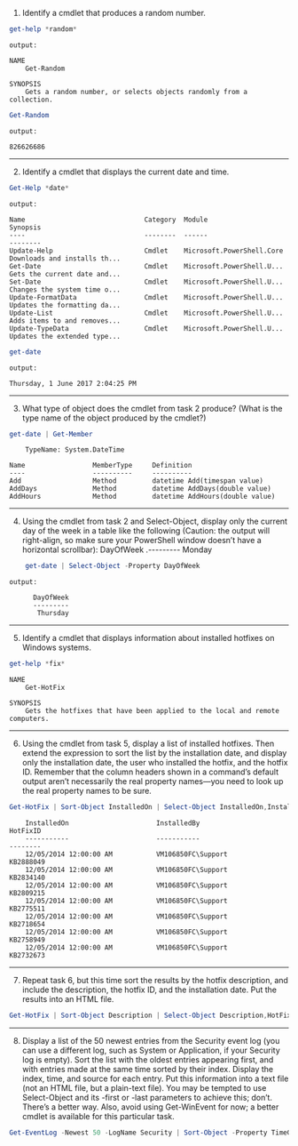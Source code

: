 1) Identify a cmdlet that produces a random number.
```powershell
get-help *random*
```
`output:`
```
NAME
    Get-Random

SYNOPSIS
    Gets a random number, or selects objects randomly from a collection.

```
```powershell
Get-Random
```
`output:`
```
826626686
```

----------

2) Identify a cmdlet that displays the current date and time.
```powershell
Get-Help *date*
```
`output:`
```
Name                              Category  Module                    Synopsis
----                              --------  ------                    --------
Update-Help                       Cmdlet    Microsoft.PowerShell.Core Downloads and installs th...
Get-Date                          Cmdlet    Microsoft.PowerShell.U... Gets the current date and...
Set-Date                          Cmdlet    Microsoft.PowerShell.U... Changes the system time o...
Update-FormatData                 Cmdlet    Microsoft.PowerShell.U... Updates the formatting da...
Update-List                       Cmdlet    Microsoft.PowerShell.U... Adds items to and removes...
Update-TypeData                   Cmdlet    Microsoft.PowerShell.U... Updates the extended type...
```
```powershell
get-date
```
`output:`
```
Thursday, 1 June 2017 2:04:25 PM
```

----------

3. What type of object does the cmdlet from task 2 produce? (What is the type name of the object produced by the cmdlet?)
```powershell
get-date | Get-Member
```
```
    TypeName: System.DateTime

Name                 MemberType     Definition
----                 ----------     ----------
Add                  Method         datetime Add(timespan value)
AddDays              Method         datetime AddDays(double value)
AddHours             Method         datetime AddHours(double value)
```
----------
4) Using the cmdlet from task 2 and Select-Object, display only the current day of the week in a table like the following (Caution: the output will right-align, so make sure your PowerShell window doesn’t have a horizontal scrollbar):
DayOfWeek
.---------
Monday
```powershell
    get-date | Select-Object -Property DayOfWeek
```
`output:`
```
      DayOfWeek
      ---------
       Thursday
```

----------

5) Identify a cmdlet that displays information about installed hotfixes on Windows systems.
```powershell
get-help *fix*
```
```
NAME
    Get-HotFix

SYNOPSIS
    Gets the hotfixes that have been applied to the local and remote computers.
```

----------

6) Using the cmdlet from task 5, display a list of installed hotfixes. Then extend the expression to sort the list by the installation date, and display only the installation date, the user who installed the hotfix, and the hotfix ID. Remember that the column headers shown in a command’s default output aren’t necessarily the real property names—you need to look up the real property names to be sure.
```powershell
Get-HotFix | Sort-Object InstalledOn | Select-Object InstalledOn,InstalledBy,HotFixID
```
```
    InstalledOn                      InstalledBy                      HotFixID
    -----------                      -----------                      --------
    12/05/2014 12:00:00 AM           VM106850FC\Support               KB2888049
    12/05/2014 12:00:00 AM           VM106850FC\Support               KB2834140
    12/05/2014 12:00:00 AM           VM106850FC\Support               KB2809215
    12/05/2014 12:00:00 AM           VM106850FC\Support               KB2775511
    12/05/2014 12:00:00 AM           VM106850FC\Support               KB2718654
    12/05/2014 12:00:00 AM           VM106850FC\Support               KB2758949
    12/05/2014 12:00:00 AM           VM106850FC\Support               KB2732673
```
----------

7) Repeat task 6, but this time sort the results by the hotfix description, and include the description, the hotfix ID, and the installation date. Put the results into an HTML file.
```powershell
Get-HotFix | Sort-Object Description | Select-Object Description,HotFixID,InstalledOn | ConvertTo-Html | Out-File -FilePath C:\workCode\TestOutput\hotfix.html
```
----------

8) Display a list of the 50 newest entries from the Security event log (you can use a different log, such as System or Application, if your Security log is empty). Sort the list with the oldest entries appearing first, and with entries made at the same time sorted by their index. Display the index, time, and source for each entry. Put this information into a text file (not an HTML file, but a plain-text file). You may be tempted to use Select-Object and its -first or -last parameters to achieve this; don’t. There’s a better way. Also, avoid using Get-WinEvent for now; a better cmdlet is available for this particular task.
```powershell
Get-EventLog -Newest 50 -LogName Security | Sort-Object -Property TimeGenerated,EventID | Select Index,TimeGenerated,Source | Out-File C:\workCode\TestOutput\output.txt
```
